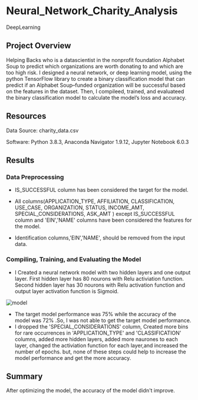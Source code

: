 # Neural_Network_Charity_Analysis
DeepLearning

## Project Overview

Helping Backs who is a datascientist in the nonprofit foundation Alphabet Soup to predict which organizations are worth donating to and which are too high risk. I designed a neural network, or deep learning model, using the python TensorFlow library to create a binary classification model that can predict if an Alphabet Soup–funded organization will be successful based on the features in the dataset. Then, I compileed, trained, and evaluateed the binary classification model to calculate the model’s loss and accuracy.


## Resources

Data Source: charity_data.csv

Software: Python 3.8.3, Anaconda Navigator 1.9.12, Jupyter Notebook 6.0.3


## Results

### Data Preprocessing

  - IS_SUCCESSFUL column has been considered the target for the model.
  
  - All columns(APPLICATION_TYPE, AFFILIATION, CLASSIFICATION, USE_CASE, ORGANIZATION, STATUS, INCOME_AMT, SPECIAL_CONSIDERATIONS, ASK_AMT ) except IS_SUCCESSFUL column and 'EIN','NAME' columns have been considered the features for the model.
  
  - Identification columns,'EIN','NAME', should be removed from the input data.
  
### Compiling, Training, and Evaluating the Model

  - I Created a neural network model with two hidden layers and one output layer. First hidden layer has 80 nourons with Relu activiation function. Second hidden layer has 30 nourons with Relu activation function and output layer activation function is Sigmoid.
  
  
  ![model](https://user-images.githubusercontent.com/71282697/107843722-34909a00-6d82-11eb-9287-d857cb10a650.png)


  
  - The target model performance was 75% while the accuracy of the model was 72% .So, I was not able to get the target model performance.
  - I dropped the 'SPECIAL_CONSIDERATIONS' column, Created more bins for rare occurrences in 'APPLICATION_TYPE' and 'CLASSIFICATION' columns, added more hidden layers, added more naurones to each layer, changed the activiation function for each layer,and increased the number of epochs. but, none of these steps could help to increase the model performance and get the more accuracy.

## Summary

After optimizing the model, the accuracy of the model didn't improve.
